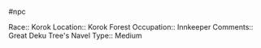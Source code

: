 #npc 

Race:: Korok
Location:: Korok Forest
Occupation:: Innkeeper
Comments:: Great Deku Tree's Navel
Type:: Medium

